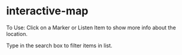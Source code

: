 # interactive-map

To Use: Click on a Marker or Listen Item to show more info about the location.

Type in the search box to filter items in list.
